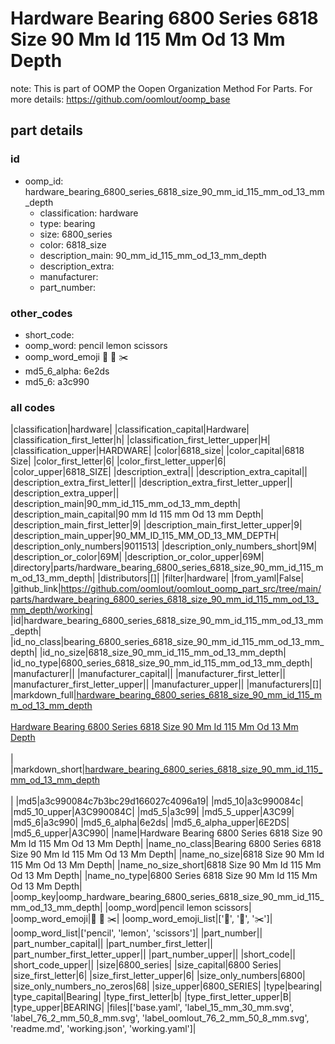 # Hardware Bearing 6800 Series 6818 Size 90 Mm Id 115 Mm Od 13 Mm Depth  

note: This is part of OOMP the Oopen Organization Method For Parts. For more details: https://github.com/oomlout/oomp_base

##  part details





### id
* oomp_id: hardware_bearing_6800_series_6818_size_90_mm_id_115_mm_od_13_mm_depth
  * classification: hardware
  * type: bearing
  * size: 6800_series
  * color: 6818_size
  * description_main: 90_mm_id_115_mm_od_13_mm_depth
  * description_extra: 
  * manufacturer: 
  * part_number: 

### other_codes
* short_code: 
* oomp_word: pencil lemon scissors
* oomp_word_emoji :pencil: :lemon: :scissors:
* md5_6_alpha: 6e2ds
* md5_6: a3c990

### all codes 
|classification|hardware|
|classification_capital|Hardware|
|classification_first_letter|h|
|classification_first_letter_upper|H|
|classification_upper|HARDWARE|
|color|6818_size|
|color_capital|6818 Size|
|color_first_letter|6|
|color_first_letter_upper|6|
|color_upper|6818_SIZE|
|description_extra||
|description_extra_capital||
|description_extra_first_letter||
|description_extra_first_letter_upper||
|description_extra_upper||
|description_main|90_mm_id_115_mm_od_13_mm_depth|
|description_main_capital|90 mm Id 115 mm Od 13 mm Depth|
|description_main_first_letter|9|
|description_main_first_letter_upper|9|
|description_main_upper|90_MM_ID_115_MM_OD_13_MM_DEPTH|
|description_only_numbers|9011513|
|description_only_numbers_short|9M|
|description_or_color|69M|
|description_or_color_upper|69M|
|directory|parts/hardware_bearing_6800_series_6818_size_90_mm_id_115_mm_od_13_mm_depth|
|distributors|[]|
|filter|hardware|
|from_yaml|False|
|github_link|https://github.com/oomlout/oomlout_oomp_part_src/tree/main/parts/hardware_bearing_6800_series_6818_size_90_mm_id_115_mm_od_13_mm_depth/working|
|id|hardware_bearing_6800_series_6818_size_90_mm_id_115_mm_od_13_mm_depth|
|id_no_class|bearing_6800_series_6818_size_90_mm_id_115_mm_od_13_mm_depth|
|id_no_size|6818_size_90_mm_id_115_mm_od_13_mm_depth|
|id_no_type|6800_series_6818_size_90_mm_id_115_mm_od_13_mm_depth|
|manufacturer||
|manufacturer_capital||
|manufacturer_first_letter||
|manufacturer_first_letter_upper||
|manufacturer_upper||
|manufacturers|[]|
|markdown_full|[hardware_bearing_6800_series_6818_size_90_mm_id_115_mm_od_13_mm_depth](https://github.com/oomlout/oomlout_oomp_part_src/tree/main/parts/hardware_bearing_6800_series_6818_size_90_mm_id_115_mm_od_13_mm_depth/working)<br>[](https://github.com/oomlout/oomlout_oomp_part_src/tree/main/parts/hardware_bearing_6800_series_6818_size_90_mm_id_115_mm_od_13_mm_depth/working)<br>[Hardware Bearing 6800 Series 6818 Size 90 Mm Id 115 Mm Od 13 Mm Depth](https://github.com/oomlout/oomlout_oomp_part_src/tree/main/parts/hardware_bearing_6800_series_6818_size_90_mm_id_115_mm_od_13_mm_depth/working)<br><br>|
|markdown_short|[hardware_bearing_6800_series_6818_size_90_mm_id_115_mm_od_13_mm_depth](https://github.com/oomlout/oomlout_oomp_part_src/tree/main/parts/hardware_bearing_6800_series_6818_size_90_mm_id_115_mm_od_13_mm_depth/working)<br><br>|
|md5|a3c990084c7b3bc29d166027c4096a19|
|md5_10|a3c990084c|
|md5_10_upper|A3C990084C|
|md5_5|a3c99|
|md5_5_upper|A3C99|
|md5_6|a3c990|
|md5_6_alpha|6e2ds|
|md5_6_alpha_upper|6E2DS|
|md5_6_upper|A3C990|
|name|Hardware Bearing 6800 Series 6818 Size 90 Mm Id 115 Mm Od 13 Mm Depth|
|name_no_class|Bearing 6800 Series 6818 Size 90 Mm Id 115 Mm Od 13 Mm Depth|
|name_no_size|6818 Size 90 Mm Id 115 Mm Od 13 Mm Depth|
|name_no_size_short|6818 Size 90 Mm Id 115 Mm Od 13 Mm Depth|
|name_no_type|6800 Series 6818 Size 90 Mm Id 115 Mm Od 13 Mm Depth|
|oomp_key|oomp_hardware_bearing_6800_series_6818_size_90_mm_id_115_mm_od_13_mm_depth|
|oomp_word|pencil lemon scissors|
|oomp_word_emoji|:pencil: :lemon: :scissors:|
|oomp_word_emoji_list|[':pencil:', ':lemon:', ':scissors:']|
|oomp_word_list|['pencil', 'lemon', 'scissors']|
|part_number||
|part_number_capital||
|part_number_first_letter||
|part_number_first_letter_upper||
|part_number_upper||
|short_code||
|short_code_upper||
|size|6800_series|
|size_capital|6800 Series|
|size_first_letter|6|
|size_first_letter_upper|6|
|size_only_numbers|6800|
|size_only_numbers_no_zeros|68|
|size_upper|6800_SERIES|
|type|bearing|
|type_capital|Bearing|
|type_first_letter|b|
|type_first_letter_upper|B|
|type_upper|BEARING|
|files|['base.yaml', 'label_15_mm_30_mm.svg', 'label_76_2_mm_50_8_mm.svg', 'label_oomlout_76_2_mm_50_8_mm.svg', 'readme.md', 'working.json', 'working.yaml']|
